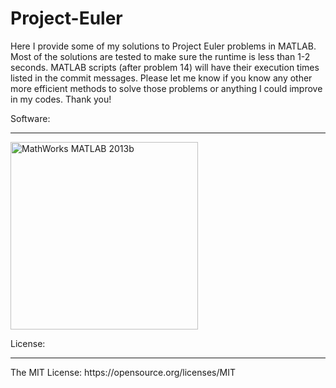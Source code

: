 # Project-Euler
Here I provide some of my solutions to Project Euler problems in MATLAB. Most of the solutions are tested to make sure the runtime is less than 1-2 seconds. MATLAB scripts (after problem 14) will have their execution times listed in the commit messages. Please let me know if you know any other more efficient methods to solve those problems or anything I could improve in my codes. Thank you!

Software: 
<hr />
<img src="https://www.mathworks.com/cmsimages/64848_wl_cc_logo_membrane_2002_wl.gif" title="MathWorks MATLAB 2013b" width="300px"/>

License:
<hr />
The MIT License: https://opensource.org/licenses/MIT